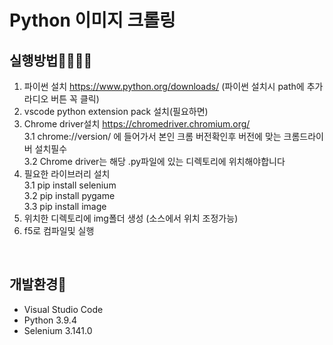 # Python 이미지 크롤링


## 실행방법👀👀👀👀
1. 파이썬 설치 https://www.python.org/downloads/ (파이썬 설치시 path에 추가 라디오 버튼 꼭 클릭) 
2. vscode python extension pack 설치(필요하면)<br>
3. Chrome driver설치 https://chromedriver.chromium.org/ <br>
  3.1 chrome://version/ 에 들어가서 본인 크롬 버전확인후 버전에 맞는 크롬드라이버 설치필수 <br>
  3.2 Chrome driver는 해당 .py파일에 있는 디렉토리에 위치해야합니다
4. 필요한 라이브러리 설치 <br>
  3.1 pip install selenium <br>
  3.2 pip install pygame <br>
  3.3 pip install image <br>
5. 위치한 디렉토리에 img폴더 생성 (소스에서 위치 조정가능)
6. f5로 컴파일및 실행 
<br>


##  개발환경🌹

- Visual Studio Code
- Python 3.9.4 
- Selenium 3.141.0

<br>








